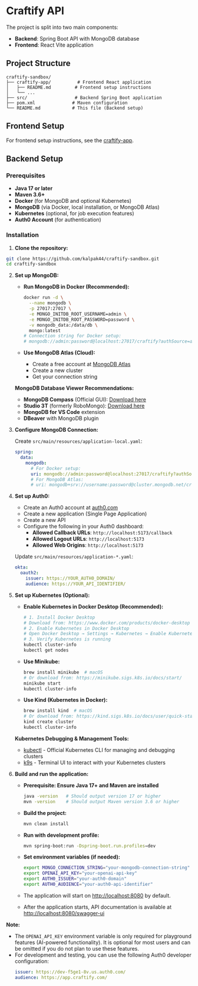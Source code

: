 # Craftify API

The project is split into two main components:

- **Backend**: Spring Boot API with MongoDB database
- **Frontend**: React Vite application

## Project Structure

```
craftify-sandbox/
├── craftify-app/          # Frontend React application
│   ├── README.md         # Frontend setup instructions
│   └── ...
├── src/                  # Backend Spring Boot application
├── pom.xml              # Maven configuration
└── README.md            # This file (Backend setup)
```

## Frontend Setup

For frontend setup instructions, see the [craftify-app](frontend/README.md).

## Backend Setup

### Prerequisites

- **Java 17 or later**
- **Maven 3.6+**
- **Docker** (for MongoDB and optional Kubernetes)
- **MongoDB** (via Docker, local installation, or MongoDB Atlas)
- **Kubernetes** (optional, for job execution features)
- **Auth0 Account** (for authentication)

### Installation

1. **Clone the repository:**

```bash
git clone https://github.com/kalpak44/craftify-sandbox.git
cd craftify-sandbox
```

2. **Set up MongoDB:**

   - **Run MongoDB in Docker (Recommended):**
     ```bash
     docker run -d \
       --name mongodb \
       -p 27017:27017 \
       -e MONGO_INITDB_ROOT_USERNAME=admin \
       -e MONGO_INITDB_ROOT_PASSWORD=password \
       -v mongodb_data:/data/db \
       mongo:latest
     # Connection string for Docker setup:
     # mongodb://admin:password@localhost:27017/craftify?authSource=admin
     ```


   - **Use MongoDB Atlas (Cloud):**
     - Create a free account at [MongoDB Atlas](https://www.mongodb.com/atlas)
     - Create a new cluster
     - Get your connection string

   **MongoDB Database Viewer Recommendations:**
   - **MongoDB Compass** (Official GUI): [Download here](https://www.mongodb.com/try/download/compass)
   - **Studio 3T** (formerly RoboMongo): [Download here](https://studio3t.com/)
   - **MongoDB for VS Code** extension
   - **DBeaver** with MongoDB plugin

3. **Configure MongoDB Connection:**

   Create `src/main/resources/application-local.yaml`:
   ```yaml
   spring:
     data:
       mongodb:
         # For Docker setup:
         uri: mongodb://admin:password@localhost:27017/craftify?authSource=admin
         # For MongoDB Atlas:
         # uri: mongodb+srv://username:password@cluster.mongodb.net/craftify
   ```

4. **Set up Auth0:**

   - Create an Auth0 account at [auth0.com](https://auth0.com)
   - Create a new application (Single Page Application)
   - Create a new API
   - Configure the following in your Auth0 dashboard:
     - **Allowed Callback URLs**: `http://localhost:5173/callback`
     - **Allowed Logout URLs**: `http://localhost:5173`
     - **Allowed Web Origins**: `http://localhost:5173`

   Update `src/main/resources/application-*.yaml`:
   ```yaml
   okta:
     oauth2:
       issuer: https://YOUR_AUTH0_DOMAIN/
       audience: https://YOUR_API_IDENTIFIER/
   ```

5. **Set up Kubernetes (Optional):**

   - **Enable Kubernetes in Docker Desktop (Recommended):**
     ```bash
     # 1. Install Docker Desktop
     # Download from: https://www.docker.com/products/docker-desktop
     # 2. Enable Kubernetes in Docker Desktop
     # Open Docker Desktop → Settings → Kubernetes → Enable Kubernetes
     # 3. Verify Kubernetes is running
     kubectl cluster-info
     kubectl get nodes
     ```

   - **Use Minikube:**
     ```bash
     brew install minikube  # macOS
     # Or download from: https://minikube.sigs.k8s.io/docs/start/
     minikube start
     kubectl cluster-info
     ```

   - **Use Kind (Kubernetes in Docker):**
     ```bash
     brew install kind  # macOS
     # Or download from: https://kind.sigs.k8s.io/docs/user/quick-start/
     kind create cluster
     kubectl cluster-info
     ```

   **Kubernetes Debugging & Management Tools:**
   - [kubectl](https://kubernetes.io/docs/reference/kubectl/) - Official Kubernetes CLI for managing and debugging clusters
   - [k9s](https://k9scli.io/) - Terminal UI to interact with your Kubernetes clusters

6. **Build and run the application:**

   - **Prerequisite: Ensure Java 17+ and Maven are installed**
     ```bash
     java -version   # Should output version 17 or higher
     mvn -version    # Should output Maven version 3.6 or higher
     ```

   - **Build the project:**
     ```bash
     mvn clean install
     ```

   - **Run with development profile:**
     ```bash
     mvn spring-boot:run -Dspring-boot.run.profiles=dev
     ```

   - **Set environment variables (if needed):**
     ```bash
     export MONGO_CONNECTION_STRING="your-mongodb-connection-string"
     export OPENAI_API_KEY="your-openai-api-key"
     export AUTH0_ISSUER="your-auth0-domain"
     export AUTH0_AUDIENCE="your-auth0-api-identifier"
     ```

   - The application will start on [http://localhost:8080](http://localhost:8080) by default.
   - After the application starts, API documentation is available at [http://localhost:8080/swagger-ui](http://localhost:8080/swagger-ui)

**Note:**
- The `OPENAI_API_KEY` environment variable is only required for playground features (AI-powered functionality). It is optional for most users and can be omitted if you do not plan to use these features.
- For development and testing, you can use the following Auth0 developer configuration:
  ```yaml
  issuer: https://dev-f5ge1-8v.us.auth0.com/
  audience: https://app.craftify.com/
  ```